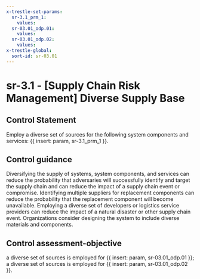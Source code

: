 ```yaml
---
x-trestle-set-params:
  sr-3.1_prm_1:
    values:
  sr-03.01_odp.01:
    values:
  sr-03.01_odp.02:
    values:
x-trestle-global:
  sort-id: sr-03.01
---
```


# sr-3.1 - \[Supply Chain Risk Management\] Diverse Supply Base

## Control Statement

Employ a diverse set of sources for the following system components and services: {{ insert: param, sr-3.1_prm_1 }}.

## Control guidance

Diversifying the supply of systems, system components, and services can reduce the probability that adversaries will successfully identify and target the supply chain and can reduce the impact of a supply chain event or compromise. Identifying multiple suppliers for replacement components can reduce the probability that the replacement component will become unavailable. Employing a diverse set of developers or logistics service providers can reduce the impact of a natural disaster or other supply chain event. Organizations consider designing the system to include diverse materials and components.

## Control assessment-objective

a diverse set of sources is employed for {{ insert: param, sr-03.01_odp.01 }};
a diverse set of sources is employed for {{ insert: param, sr-03.01_odp.02 }}.
